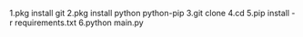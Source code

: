 1.pkg install git
2.pkg install python python-pip
3.git clone 
4.cd 
5.pip install -r requirements.txt
6.python main.py
